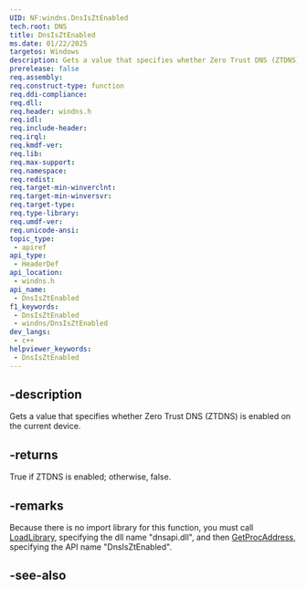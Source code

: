 ```yaml
---
UID: NF:windns.DnsIsZtEnabled
tech.root: DNS
title: DnsIsZtEnabled
ms.date: 01/22/2025
targetos: Windows
description: Gets a value that specifies whether Zero Trust DNS (ZTDNS) is enabled on the current device.
prerelease: false
req.assembly: 
req.construct-type: function
req.ddi-compliance: 
req.dll: 
req.header: windns.h
req.idl: 
req.include-header: 
req.irql: 
req.kmdf-ver: 
req.lib: 
req.max-support: 
req.namespace: 
req.redist: 
req.target-min-winverclnt: 
req.target-min-winversvr: 
req.target-type: 
req.type-library: 
req.umdf-ver: 
req.unicode-ansi: 
topic_type:
 - apiref
api_type:
 - HeaderDef
api_location:
 - windns.h
api_name:
 - DnsIsZtEnabled
f1_keywords:
 - DnsIsZtEnabled
 - windns/DnsIsZtEnabled
dev_langs:
 - c++
helpviewer_keywords:
 - DnsIsZtEnabled
---
```


## -description

Gets a value that specifies whether Zero Trust DNS (ZTDNS) is enabled on the current device.

## -returns

True if ZTDNS is enabled; otherwise, false.

## -remarks

Because there is no import library for this function, you must call [LoadLibrary](/windows/win32/api/libloaderapi/nf-libloaderapi-loadlibraryw), specifying the dll name "dnsapi.dll", and then [GetProcAddress](/windows/desktop/api/libloaderapi/nf-libloaderapi-getprocaddress), specifying the API name "DnsIsZtEnabled".

## -see-also

